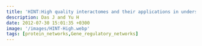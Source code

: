 ```yaml
---
title: 'HINT:High quality interactomes and their applications in understanding human disease'
description: Das J and Yu H
date: 2012-07-30 15:01:35 +0300
image: '/images/HINT-High.webp'
tags: [protein_networks,Gene_regulatory_networks]
---
```

